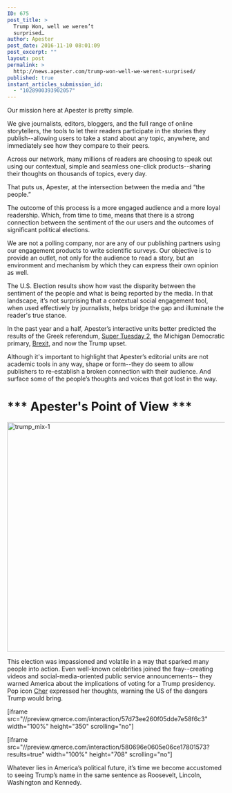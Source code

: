 ```yaml
---
ID: 675
post_title: >
  Trump Won, well we weren’t
  surprised…
author: Apester
post_date: 2016-11-10 08:01:09
post_excerpt: ""
layout: post
permalink: >
  http://news.apester.com/trump-won-well-we-werent-surprised/
published: true
instant_articles_submission_id:
  - "1028900393902057"
---
```

Our mission here at Apester is pretty simple.

We give journalists, editors, bloggers, and the full range of online storytellers, the tools to let their readers participate in the stories they publish--allowing users to take a stand about any topic, anywhere, and immediately see how they compare to their peers.

Across our network, many millions of readers are choosing to speak out using our contextual, simple and seamless one-click products--sharing their thoughts on thousands of topics, every day.

That puts us, Apester, at the intersection between the media and “the people.”

The outcome of this process is a more engaged audience and a more loyal readership. Which, from time to time, means that there is a strong connection between the sentiment of the our users and the outcomes of significant political elections.

We are not a polling company, nor are any of our publishing partners using our engagement products to write scientific surveys. Our objective is to provide an outlet, not only for the audience to read a story, but an environment and mechanism by which they can express their own opinion as well.

The U.S. Election results show how vast the disparity between the sentiment of the people and what is being reported by the media. In that landscape, it’s not surprising that a contextual social engagement tool, when used effectively by journalists, helps bridge the gap and illuminate the reader's true stance.

In the past year and a half, Apester’s interactive units better predicted the results of the Greek referendum, <a href="http://news.apester.com/aol-apester-poll-won-super-tuesday-2-predicted-michigan-upset-2/">Super Tuesday 2</a>, the Michigan Democratic primary, <a href="http://news.apester.com/brexit-no-one-saw-it-coming-you-did/">Brexit</a>, and now the Trump upset.

Although it's important to highlight that Apester’s editorial units are not academic tools in any way, shape or form--they do seem to allow publishers to re-establish a broken connection with their audience. And surface some of the people’s thoughts and voices that got lost in the way.
<h1><strong>*** Apester's Point of View ***</strong></h1>
<img class="alignnone size-large wp-image-676" src="http://news.apester.com/wp-content/uploads/sites/2/2016/11/trump_mix-1-1024x727.png" alt="trump_mix-1" width="750" height="532" />

This election was impassioned and volatile in a way that sparked many people into action. Even well-known celebrities joined the fray--creating videos and social-media-oriented public service announcements-- they warned America about the implications of voting for a Trump presidency. Pop icon <a href="http://www.aol.co.uk/2016/09/30/im-traumatised-by-trump-says-cher-warning-that-this-election-will-change-america/">Cher</a> expressed her thoughts, warning the US of the dangers Trump would bring.

[iframe src="//preview.qmerce.com/interaction/57d73ee260f05dde7e58f6c3" width="100%" height="350" scrolling="no"]

[iframe src="//preview.qmerce.com/interaction/580696e0605e06ce17801573?results=true" width="100%" height="708" scrolling="no"]

Whatever lies in America’s political future, it’s time we become accustomed to seeing Trump’s name in the same sentence as Roosevelt, Lincoln, Washington and Kennedy.